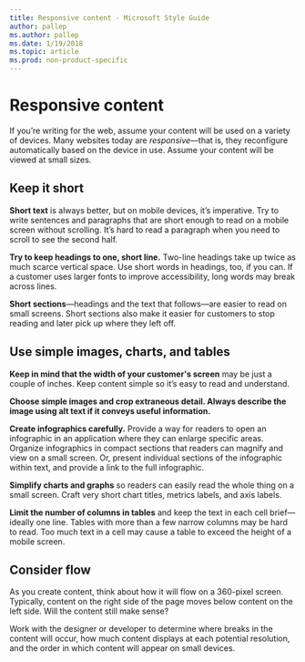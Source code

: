 ```yaml
---
title: Responsive content - Microsoft Style Guide
author: pallep
ms.author: pallep
ms.date: 1/19/2018
ms.topic: article
ms.prod: non-product-specific
---
```


# Responsive content

If you’re writing for the web, assume your content will be used on a variety of devices. Many websites today are *responsive*—that is,
they reconfigure automatically based on the device in use. Assume
your content will be viewed at small sizes. 

## Keep it short

**Short text** is always better, but on mobile devices, it’s imperative. Try
to write sentences and paragraphs that are short enough to read on
a mobile screen without scrolling. It’s hard to read a paragraph
when you need to scroll to see the second half. 

**Try to keep headings to one, short line.** Two-line headings
take up twice as much scarce vertical space. Use short words
in headings, too, if you can. If a customer uses larger fonts to
improve accessibility, long words may break across lines. 

**Short sections**—headings
and the text that follows—are easier to read on small screens.
Short sections also make it easier for customers to stop
reading and later pick up where they left off. 

## Use simple images, charts, and tables

**Keep in mind that the width of your customer's screen** may be just a couple of inches. Keep content simple so it’s easy to read and understand. 

**Choose simple images and crop extraneous detail. Always describe the image using alt text if it conveys useful information.**

**Create infographics carefully.** 
Provide a way for readers to open an infographic in an application
where they can enlarge specific areas. Organize infographics in
compact sections that readers can magnify and view on a small
screen. Or, present individual sections of the infographic
within text, and provide a link to the full infographic.

**Simplify charts and graphs** so
readers can easily read the whole thing on a small screen. Craft
very short chart titles, metrics labels, and axis labels. 

**Limit the number of columns in tables** 
and keep the text in each cell brief—ideally one line. Tables with
more than a few narrow columns may be hard to read. Too much text
in a cell may cause a table to exceed the height of a mobile
screen. 

## Consider flow

As you create content, think about how it will flow on a 360-pixel
screen. Typically, content on the right side of the page
moves below content on the left side. Will the content still make
sense?

Work with the designer or developer to determine where breaks in the content
will occur, how much content displays at each potential resolution,
and the order in which content will appear on small
devices.
